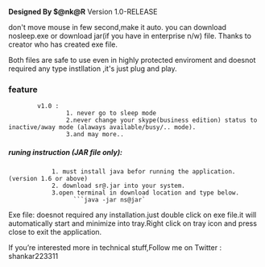 **Designed By $@nk@R**
Version 1.0-RELEASE

don't move mouse in few second,make it auto.
you can download nosleep.exe or download jar(if you have in enterprise n/w) file.
Thanks to creator who has created exe file.

Both files are safe to use even in highly protected enviroment and doesnot required any type instllation ,it's just plug and play.

### feature
			v1.0 :
					1. never go to sleep mode
					2.never change your skype(business edition) status to inactive/away mode (alaways available/busy/.. mode).
					3.and may more..

##### runing instruction (JAR file only):
				1. must install java befor running the application.(version 1.6 or above)
				2. download sr@.jar into your system.
				3.open terminal in download location and type below.
				      ```java -jar ns@jar`
					  

Exe file: doesnot required any installation.just double click on exe file.it will automatically start and minimize into tray.Right click on tray icon and press close to exit the application.

If you’re interested more in technical stuff,Follow me on
Twitter : shankar223311 
